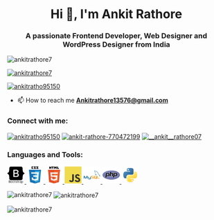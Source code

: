 <h1 align="center">Hi 👋, I'm Ankit Rathore</h1>
<h3 align="center">A passionate Frontend Developer, Web Designer and WordPress Designer from India</h3>
<!-- <img align="right" alt="coding" width="400" src="https://www.google.com/url?sa=i&url=https%3A%2F%2Fwww.sarvika.com%2F2021%2F03%2F31%2Fprogramming-languages-in-2021%2F&psig=AOvVaw2MgOe66BPtQ-VR4tlg_BPh&ust=1692630841027000&source=images&cd=vfe&opi=89978449&ved=0CBAQjRxqFwoTCLDWyrnD64ADFQAAAAAdAAAAABAD">
 -->
<p align="left"> <img src="https://komarev.com/ghpvc/?username=ankitrathore7&label=Profile%20views&color=0e75b6&style=flat" alt="ankitrathore7" /> </p>

<p align="left"> <a href="https://github.com/ryo-ma/github-profile-trophy"><img src="https://github-profile-trophy.vercel.app/?username=ankitrathore7" alt="ankitrathore7" /></a> </p>

<p align="left"> <a href="https://twitter.com/ankitratho95150" target="blank"><img src="https://img.shields.io/twitter/follow/ankitratho95150?logo=twitter&style=for-the-badge" alt="ankitratho95150" /></a> </p>

- 📫 How to reach me **Ankitrathore13576@gmail.com**

<h3 align="left">Connect with me:</h3>
<p align="left">
<a href="https://twitter.com/ankitratho95150" target="blank"><img align="center" src="https://raw.githubusercontent.com/rahuldkjain/github-profile-readme-generator/master/src/images/icons/Social/twitter.svg" alt="ankitratho95150" height="30" width="40" /></a>
<a href="https://linkedin.com/in/ankit-rathore-770472199" target="blank"><img align="center" src="https://raw.githubusercontent.com/rahuldkjain/github-profile-readme-generator/master/src/images/icons/Social/linked-in-alt.svg" alt="ankit-rathore-770472199" height="30" width="40" /></a>
<a href="https://instagram.com/__ankit__rathore07" target="blank"><img align="center" src="https://raw.githubusercontent.com/rahuldkjain/github-profile-readme-generator/master/src/images/icons/Social/instagram.svg" alt="__ankit__rathore07" height="30" width="40" /></a>
</p>

<h3 align="left">Languages and Tools:</h3>
<p align="left"> <a href="https://getbootstrap.com" target="_blank" rel="noreferrer"> <img src="https://raw.githubusercontent.com/devicons/devicon/master/icons/bootstrap/bootstrap-plain-wordmark.svg" alt="bootstrap" width="40" height="40"/> </a> <a href="https://www.w3schools.com/css/" target="_blank" rel="noreferrer"> <img src="https://raw.githubusercontent.com/devicons/devicon/master/icons/css3/css3-original-wordmark.svg" alt="css3" width="40" height="40"/> </a> <a href="https://www.w3.org/html/" target="_blank" rel="noreferrer"> <img src="https://raw.githubusercontent.com/devicons/devicon/master/icons/html5/html5-original-wordmark.svg" alt="html5" width="40" height="40"/> </a> <a href="https://developer.mozilla.org/en-US/docs/Web/JavaScript" target="_blank" rel="noreferrer"> <img src="https://raw.githubusercontent.com/devicons/devicon/master/icons/javascript/javascript-original.svg" alt="javascript" width="40" height="40"/> </a> <a href="https://www.mysql.com/" target="_blank" rel="noreferrer"> <img src="https://raw.githubusercontent.com/devicons/devicon/master/icons/mysql/mysql-original-wordmark.svg" alt="mysql" width="40" height="40"/> </a> <a href="https://www.php.net" target="_blank" rel="noreferrer"> <img src="https://raw.githubusercontent.com/devicons/devicon/master/icons/php/php-original.svg" alt="php" width="40" height="40"/> </a> <a href="https://www.python.org" target="_blank" rel="noreferrer"> <img src="https://raw.githubusercontent.com/devicons/devicon/master/icons/python/python-original.svg" alt="python" width="40" height="40"/> </a> </p>

<p><img align="left" src="https://github-readme-stats.vercel.app/api/top-langs?username=ankitrathore7&show_icons=true&locale=en&layout=compact" alt="ankitrathore7" /></p>

<p>&nbsp;<img align="center" src="https://github-readme-stats.vercel.app/api?username=ankitrathore7&show_icons=true&locale=en" alt="ankitrathore7" /></p>

<p><img align="center" src="https://github-readme-streak-stats.herokuapp.com/?user=ankitrathore7&" alt="ankitrathore7" /></p>

